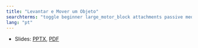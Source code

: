 ```yaml
---
title: "Levantar e Mover um Objeto"
searchterms: "toggle beginner large_motor_block attachments passive medium_motor_block moving object moving_object levantar_e_mover_um_objeto"
lang: "pt"
---
```

 <ul>
 <li class="ng-binding">Slides:
 <a href="ProgrammingLessons/beginner/MoveObject.pptx">PPTX</a>,
 <a href="ProgrammingLessons/beginner/MoveObject.pdf">PDF</a>
 </li>
 </ul>
